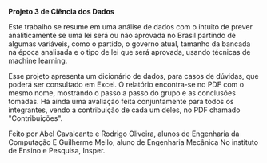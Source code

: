 **Projeto 3 de Ciência dos Dados**

Este trabalho se resume em uma análise de dados com o intuito 
de prever analiticamente se uma lei será ou não aprovada no Brasil 
partindo de algumas variáveis, como o partido, o governo atual, 
tamanho da bancada na época analisada e o tipo de lei que será aprovada,
usando técnicas de machine learning.

Esse projeto apresenta um dicionário de dados, para casos de dúvidas, que poderá ser consultado em Excel.
O relatório encontra-se no PDF com o mesmo nome, mostrando o passo a passo do grupo e as conclusões tomadas. 
Há ainda uma avaliação feita conjuntamente para todos os integrantes, vendo a contribuição de cada um deles, no PDF chamado 
"Contribuições".

Feito por Abel Cavalcante e Rodrigo Oliveira, alunos de Engenharia da Computação 
E Guilherme Mello, aluno de Engenharia Mecânica 
No instituto de Ensino e Pesquisa, Insper. 
